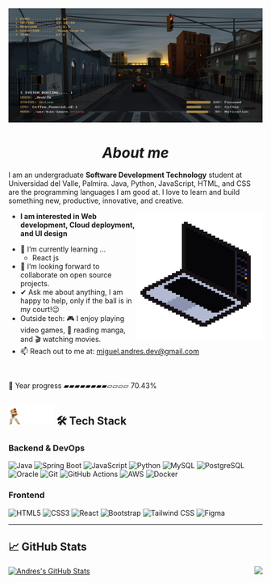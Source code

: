 <img src="assets/profile-banner.gif" alt="Banner animado" />
<div align="center">

# *About me*

</div>

I am an undergraduate **Software Development Technology** student at Universidad del Valle, Palmira. Java, Python, JavaScript, HTML, and CSS are the programming languages I am good at. I love to learn and build something new, productive, innovative, and creative.

<img src="assets/CodingSticker.gif" alt="Computer" width="250" align="right" />

* **I am interested in Web development, Cloud deployment, and UI design**
- 🌱 I’m currently learning ...
  - React js
- 👯 I’m looking forward to collaborate on open source projects.
- ✔ Ask me about anything, I am happy to help, only if the ball is in my court!😉<br>
- Outside tech: 🎮 I enjoy playing video games, 📖 reading manga, and 🎬 watching movies.
- 📫 Reach out to me at: <a href="miguel.andres.dev@gmail.com">miguel.andres.dev@gmail.com</a>

<br>

<!--START_PROGRESS-->
🚀 Year progress ▰▰▰▰▰▰▰▰▱▱▱▱ 70.43%
<!--END_PROGRESS-->

## <img src="assets/title-profile.gif" width="90px" alt="Cabezera animada">&nbsp;🛠 Tech Stack

### **Backend & DevOps**
![Java](https://img.shields.io/badge/-Java-000?style=for-the-badge&logo=java&logoColor=007396)
![Spring Boot](https://img.shields.io/badge/-Spring%20Boot-000?style=for-the-badge&logo=spring)
![JavaScript](https://img.shields.io/badge/-JavaScript-000?style=for-the-badge&logo=javascript)
![Python](https://img.shields.io/badge/-Python-000?style=for-the-badge&logo=python)
![MySQL](https://img.shields.io/badge/-MySQL-000?style=for-the-badge&logo=mysql)
![PostgreSQL](https://img.shields.io/badge/-PostgreSQL-000?style=for-the-badge&logo=postgresql)
![Oracle](https://img.shields.io/badge/-Oracle-000?style=for-the-badge&logo=oracle)
![Git](https://img.shields.io/badge/-Git-000?style=for-the-badge&logo=git)
![GitHub Actions](https://img.shields.io/badge/-GitHub%20Actions-000?style=for-the-badge&logo=github-actions)
![AWS](https://img.shields.io/badge/-AWS-000?style=for-the-badge&logo=amazon-aws&logoColor=F90)
![Docker](https://img.shields.io/badge/-Docker-000?style=for-the-badge&logo=docker)

### **Frontend**
![HTML5](https://img.shields.io/badge/-HTML5-000?style=for-the-badge&logo=html5)
![CSS3](https://img.shields.io/badge/-CSS3-000?style=for-the-badge&logo=css3)
![React](https://img.shields.io/badge/-React-000?style=for-the-badge&logo=react)
![Bootstrap](https://img.shields.io/badge/-Bootstrap-000?style=for-the-badge&logo=bootstrap)
![Tailwind CSS](https://img.shields.io/badge/-Tailwind%20CSS-000?style=for-the-badge&logo=tailwind-css)
![Figma](https://img.shields.io/badge/-Figma-000?style=for-the-badge&logo=figma)

---

## &#x1f4c8; GitHub Stats
<a href="https://github.com/Miguel-Andrez-MF/Miguel-Andrez-MF">
  <img align="center" src="https://github-readme-stats.vercel.app/api?username=Miguel-Andrez-MF&show_icons=true&line_height=27&count_private=true&title_color=ffffff&text_color=c9cacc&icon_color=555879&bg_color=1d1f21" alt="Andres's GitHub Stats" />
</a>
<a href="https://github.com/Miguel-Andrez-MF/Miguel-Andrez-MF">
  <img align="right" src="https://github-readme-stats.vercel.app/api/top-langs/?username=Miguel-Andrez-MF&hide=css,tex,jupyter%20notebook&title_color=ffffff&text_color=c9cacc&icon_color=2bbc8a&bg_color=1d1f21&langs_count=3" />
</a>
